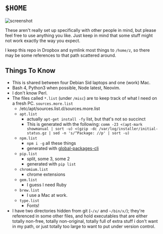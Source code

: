 # `$HOME`

![screenshot](http://zacanger.com/assets/desktop-scrot.png)

These aren't really set up specifically with other people in mind, but
please feel free to use anything you like. Just keep in mind that some
stuff might not work exactly the way you expect.

I keep this repo in Dropbox and symlink most things to `/home/z`, so there
may be some references to that path scattered around.

## Things To Know

* This is shared between four Debian Sid laptops and one (work) Mac.
* Bash 4, Python3 when possible, Node latest, Neovim.
* I don't know Perl.
* The files called `*.list` (under `/misc`) are to keep track of what I need on
  a fresh PC.  `sources.more.list`
    * /etc/apt/sources.list.d/sources.more.list
  * `apt.list`
    * actually `apt-get install -fy` list, but that's not so succinct
    * This is generated with the following:
    `comm -23 <(apt-mark showmanual | sort -u) <(gzip -dc /var/log/installer/initial-status.gz | sed -n 's/^Package: //p' | sort -u)`
  * `npm.list`
    * `npm i -g` all these things
    * generated with [global-packages-cli](https://npmjs.org/package/global-packages-cli)
  * `pip.list`
    * split, some 3, some 2
    * generated with `pip list`
  * `chromium.list`
    * chrome extensions
  * `gem.list`
    * I guess I need Ruby
  * `brew.list`
    * I use a Mac at work.
  * `type.list`
    * Fonts!
* I have two directories hidden from git (`~/x/` and `~/bin/x/`);
  they're referenced in some other files, and hold executables that are either totally
  non-free, totally non-original, totally full of extra stuff i don't want in my path,
  or just totally too large to want to put under version control.
